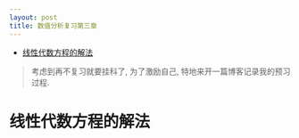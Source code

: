 ```yaml
---
layout: post
title: 数值分析复习第三章
---
```


<!-- TOC -->

- [线性代数方程的解法](#%e7%ba%bf%e6%80%a7%e4%bb%a3%e6%95%b0%e6%96%b9%e7%a8%8b%e7%9a%84%e8%a7%a3%e6%b3%95)

<!-- /TOC -->

> 考虑到再不复习就要挂科了, 为了激励自己, 特地来开一篇博客记录我的预习过程.

# 线性代数方程的解法

